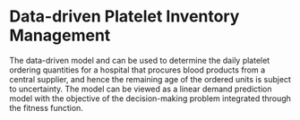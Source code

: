 # Data-driven Platelet Inventory Management
The data-driven model and can be used to determine the daily platelet ordering quantities for a hospital that procures blood products from a central supplier, and hence the remaining age of the ordered units is subject to uncertainty. The model can be viewed as a linear demand prediction model with the objective of the decision-making problem integrated through the fitness function.

